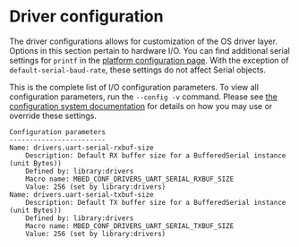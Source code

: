 <h1 id="configuration-drivers">Driver configuration</h1>

The driver configurations allows for customization of the OS driver layer. Options in this section pertain to hardware I/O. You can find additional serial settings for `printf` in the [platform configuration page](configuration-platform.html). With the exception of `default-serial-baud-rate`, these settings do not affect Serial objects.

This is the complete list of I/O configuration parameters. To view all configuration parameters, run the `--config -v` command. Please see [the configuration system documentation](configuration.html) for details on how you may use or override these settings.


```
Configuration parameters
------------------------
Name: drivers.uart-serial-rxbuf-size
    Description: Default RX buffer size for a BufferedSerial instance (unit Bytes))
    Defined by: library:drivers
    Macro name: MBED_CONF_DRIVERS_UART_SERIAL_RXBUF_SIZE
    Value: 256 (set by library:drivers)
Name: drivers.uart-serial-txbuf-size
    Description: Default TX buffer size for a BufferedSerial instance (unit Bytes))
    Defined by: library:drivers
    Macro name: MBED_CONF_DRIVERS_UART_SERIAL_TXBUF_SIZE
    Value: 256 (set by library:drivers)
```
